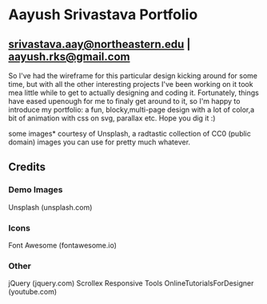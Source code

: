 # Aayush Srivastava Portfolio

## srivastava.aay@northeastern.edu | aayush.rks@gmail.com

So I've had the wireframe for this particular design kicking around for some time, but with all the other interesting projects I've been working on it took mea little while to get to actually designing and coding it. Fortunately, things have eased upenough for me to finaly get around to it, so I'm happy to introduce my portfolio: a fun, blocky,multi-page design with a lot of color,a bit of animation with css on svg, parallax etc. Hope you dig it :)

some images* courtesy of Unsplash, a radtastic collection of CC0 (public domain) images
you can use for pretty much whatever.

## Credits

### Demo Images

  Unsplash (unsplash.com)

### Icons

  Font Awesome (fontawesome.io)

### Other

 jQuery (jquery.com)
 Scrollex
 Responsive Tools
 OnlineTutorialsForDesigner (youtube.com)
